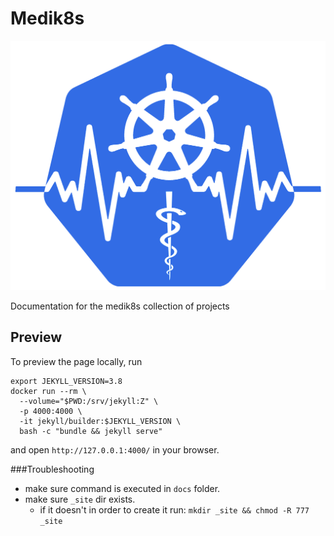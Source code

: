 # Medik8s
![medik8s logo](images/medik8s-logo.png "Medik8s Logo")

Documentation for the medik8s collection of projects

## Preview

To preview the page locally, run

```shell
export JEKYLL_VERSION=3.8
docker run --rm \
  --volume="$PWD:/srv/jekyll:Z" \
  -p 4000:4000 \
  -it jekyll/builder:$JEKYLL_VERSION \
  bash -c "bundle && jekyll serve"
```

and open `http://127.0.0.1:4000/` in your browser.

###Troubleshooting
- make sure command is executed in `docs` folder.
- make sure `_site` dir exists. <br>
  - if it doesn't in order to create it run: `mkdir _site && chmod -R 777 _site`
  
  
 
  